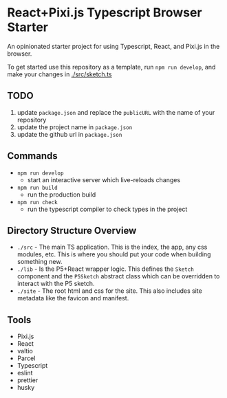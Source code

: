 # React+Pixi.js Typescript Browser Starter

An opinionated starter project for using Typescript, React, and Pixi.js in the
browser.

To get started use this repository as a template, run `npm run develop`, and
make your changes in [./src/sketch.ts](./src/sketch.ts)

## TODO

1. update `package.json` and replace the `publicURL` with the name of
   your repository
2. update the project name in `package.json`
3. update the github url in `package.json`

## Commands

- `npm run develop`
  - start an interactive server which live-reloads changes
- `npm run build`
  - run the production build
- `npm run check`
  - run the typescript compiler to check types in the project

## Directory Structure Overview

- `./src` - The main TS application. This is the index, the app, any css
  modules, etc. This is where you should put your code when building something
  new.
- `./lib` - Is the P5+React wrapper logic. This defines the `Sketch` component
  and the `P5Sketch` abstract class which can be overridden to interact with
  the P5 sketch.
- `./site` - The root html and css for the site. This also includes site
  metadata like the favicon and manifest.

## Tools

- Pixi.js
- React
- valtio
- Parcel
- Typescript
- eslint
- prettier
- husky
